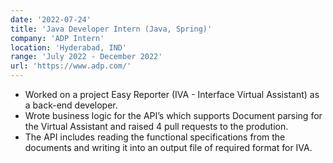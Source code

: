 ```yaml
---
date: '2022-07-24'
title: 'Java Developer Intern (Java, Spring)'
company: 'ADP Intern'
location: 'Hyderabad, IND'
range: 'July 2022 - December 2022'
url: 'https://www.adp.com/'
---
```


- Worked on a project Easy Reporter (IVA - Interface Virtual Assistant) as a back-end developer.
- Wrote business logic for the API’s which supports Document parsing for the Virtual Assistant and raised
  4 pull requests to the prodution.
- The API includes reading the functional specifications from the documents and writing it into an output file of
  required format for IVA.
